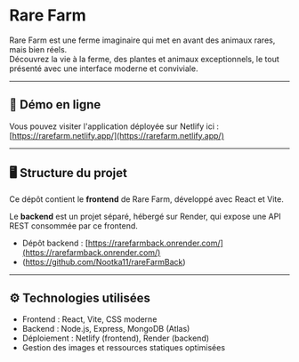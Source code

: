 # Rare Farm

Rare Farm est une ferme imaginaire qui met en avant des animaux rares, mais bien réels.  
Découvrez la vie à la ferme, des plantes et animaux exceptionnels, le tout présenté avec une interface moderne et conviviale. 

---

## 🔗 Démo en ligne

Vous pouvez visiter l'application déployée sur Netlify ici :  
[https://rarefarm.netlify.app/](https://rarefarm.netlify.app/)

---

## 🖥️ Structure du projet

Ce dépôt contient le **frontend** de Rare Farm, développé avec React et Vite.

Le **backend** est un projet séparé, hébergé sur Render, qui expose une API REST consommée par ce frontend.

- Dépôt backend : [https://rarefarmback.onrender.com/](https://rarefarmback.onrender.com/)
- (https://github.com/Nootka11/rareFarmBack)

---

## ⚙️ Technologies utilisées

- Frontend : React, Vite, CSS moderne  
- Backend : Node.js, Express, MongoDB (Atlas)  
- Déploiement : Netlify (frontend), Render (backend)  
- Gestion des images et ressources statiques optimisées
